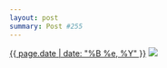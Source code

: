 ```yaml
---
layout: post
summary: Post #255
---
```


<p>
  <time><a href="/255">{{ page.date | date: "%B %e, %Y" }}</a></time>
  <a href="/255"><img src="{{ site.assets_url }}/255-640.jpg" srcset="{{ site.assets_url }}/255-1280.jpg 1280w, {{ site.assets_url }}/255-960.jpg 960w, {{ site.assets_url }}/255-640.jpg 640w, {{ site.assets_url }}/255-320.jpg 320w" sizes="(min-width: 700px) 50vw, calc(100vw - 2rem)" /></a>
</p>
